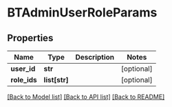 # BTAdminUserRoleParams

## Properties
Name | Type | Description | Notes
------------ | ------------- | ------------- | -------------
**user_id** | **str** |  | [optional] 
**role_ids** | **list[str]** |  | [optional] 

[[Back to Model list]](../README.md#documentation-for-models) [[Back to API list]](../README.md#documentation-for-api-endpoints) [[Back to README]](../README.md)


